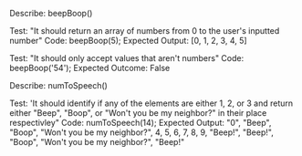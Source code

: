 Describe: beepBoop()

Test: "It should return an array of numbers from 0 to the user's inputted number"
Code: beepBoop(5);
Expected Output: [0, 1, 2, 3, 4, 5]

Test: "It should only accept values that aren't numbers"
Code: beepBoop('54');
Expected Outcome: False

Describe: numToSpeech()

Test: 'It should identify if any of the elements are either 1, 2, or 3 and return either "Beep", "Boop", or "Won't you be my neighbor?" in their place respectivley"
Code: numToSpeech(14);
Expected Output: "0", "Beep", "Boop", "Won't you be my neighbor?", 4, 5, 6, 7, 8, 9, "Beep!", "Beep!", "Boop", "Won't you be my neighbor?", "Beep!"

